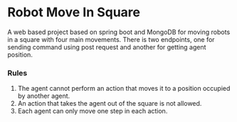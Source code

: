 # Robot Move In Square
A web based project based on spring boot and MongoDB for moving robots in a square with four main movements.
There is two endpoints, one for sending command using post request and another for getting agent position.
### Rules
1. The agent cannot perform an action that moves it to a position occupied by another agent.
2. An action that takes the agent out of the square is not allowed.
3. Each agent can only move one step in each action.
